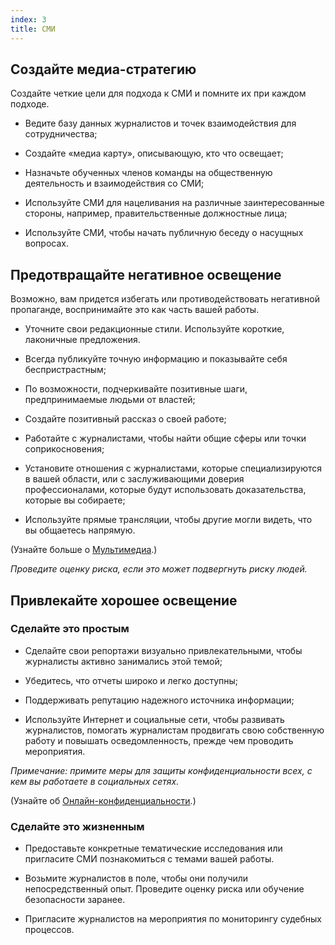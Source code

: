 ```yaml
---
index: 3
title: СМИ
---
```

## Создайте медиа-стратегию

Создайте четкие цели для подхода к СМИ и помните их при каждом подходе.

- Ведите базу данных журналистов и точек взаимодействия для сотрудничества;

- Создайте «медиа карту», описывающую, кто что освещает;

- Назначьте обученных членов команды на общественную деятельность и взаимодействия со СМИ;

- Используйте СМИ для нацеливания на различные заинтересованные стороны, например, правительственные
должностные лица;

- Используйте СМИ, чтобы начать публичную беседу о насущных вопросах.

## Предотвращайте негативное освещение

Возможно, вам придется избегать или противодействовать негативной пропаганде, воспринимайте это как часть вашей работы.

- Уточните свои редакционные стили. Используйте короткие, лаконичные предложения.

- Всегда публикуйте точную информацию и показывайте себя беспристрастным;

- По возможности, подчеркивайте позитивные шаги, предпринимаемые людьми от властей;

- Создайте позитивный рассказ о своей работе;

- Работайте с журналистами, чтобы найти общие сферы или точки соприкосновения;

- Установите отношения с журналистами, которые специализируются в вашей области, или с заслуживающими доверия профессионалами, которые будут использовать доказательства, которые вы собираете;

- Используйте прямые трансляции, чтобы другие могли видеть, что вы общаетесь напрямую.

(Узнайте больше о [Мультимедиа](umbrella://communications/online-privacy/beginner/s_multimedia.md).)

*Проведите оценку риска, если это может подвергнуть риску людей.*

## Привлекайте хорошее освещение

### Сделайте это простым

- Сделайте свои репортажи визуально привлекательными, чтобы журналисты активно занимались этой темой;

- Убедитесь, что отчеты широко и легко доступны;

- Поддерживать репутацию надежного источника информации;

- Используйте Интернет и социальные сети, чтобы развивать журналистов, помогать журналистам продвигать свою собственную работу и повышать осведомленность, прежде чем проводить мероприятия.

*Примечание: примите меры для защиты конфиденциальности всех, с кем вы работаете в социальных сетях.*

(Узнайте об [Онлайн-конфиденциальности](umbrella://communications/online-privacy).)

### Сделайте это жизненным

- Предоставьте конкретные тематические исследования или пригласите СМИ познакомиться с темами вашей работы.

- Возьмите журналистов в поле, чтобы они получили непосредственный опыт. Проведите оценку риска или обучение безопасности заранее.

- Пригласите журналистов на мероприятия по мониторингу судебных процессов.

